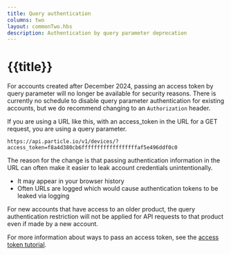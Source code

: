 ```yaml
---
title: Query authentication
columns: two
layout: commonTwo.hbs
description: Authentication by query parameter deprecation
---
```


# {{title}}


For accounts created after December 2024, passing an access token by query parameter will no longer be available for security reasons. There is currently no schedule to disable query parameter authentication for existing accounts, but we do recommend changing to an `Authorization` header.

If you are using a URL like this, with an access_token in the URL for a GET request, you are using a query parameter.

```
https://api.particle.io/v1/devices/?access_token=f8a4d380cb6ffffffffffffffffffaf5e496ddf0c0
```

The reason for the change is that passing authentication information in the URL can often make it easier to leak account credentials unintentionally.

- It may appear in your browser history
- Often URLs are logged which would cause authentication tokens to be leaked via logging

For new accounts that have access to an older product, the query authentication restriction will not be applied for API requests to that product
even if made by a new account.

For more information about ways to pass an access token, see the [access token tutorial](/getting-started/cloud/cloud-api/#access-tokens).

